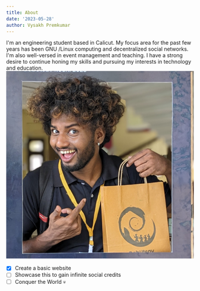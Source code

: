 ```yaml
---
title: About
date: '2023-05-28'
author: Vysakh Premkumar 
---
```


I'm an engineering student based in Calicut. My focus area for the past few years has been GNU /Linux computing and decentralized social networks. I'm also well-versed in event management and teaching. I have a strong desire to continue honing my skills and pursuing my interests in technology and education.
![](/assets/Avatar.jpg)

- [x] Create a basic website 
- [ ] Showcase this to gain infinite social credits
- [ ] Conquer the World
:skull:
